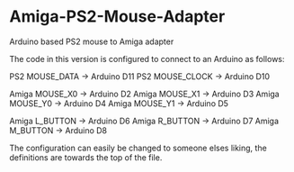 # Amiga-PS2-Mouse-Adapter
Arduino based PS2 mouse to Amiga adapter

The code in this version is configured to connect to an Arduino as follows:

PS2 MOUSE_DATA    -> Arduino D11
PS2 MOUSE_CLOCK   -> Arduino D10

Amiga MOUSE_X0    -> Arduino D2
Amiga MOUSE_X1    -> Arduino D3
Amiga MOUSE_Y0    -> Arduino D4
Amiga MOUSE_Y1    -> Arduino D5

Amiga L_BUTTON    -> Arduino D6
Amiga R_BUTTON    -> Arduino D7
Amiga M_BUTTON    -> Arduino D8

The configuration can easily be changed to someone elses liking, the definitions are towards the top of the file.

